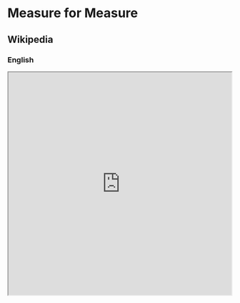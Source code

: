 # Measure for Measure

## Wikipedia

### English

<iframe src="https://en.m.wikipedia.org/wiki/Measure_for_Measure" style="height: 500px; width: 500px"></iframe>